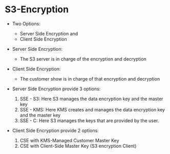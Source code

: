 # S3-Encryption

 - Two Options: 
   - Server Side Encryption and 
   - Client Side Encryption
 
 - Server Side Encryption:
      - The S3 server is in charge of the encryption and decryption
      
 - Client Side Encryption:
      - The customer show is in charge of that encryption and decryption
  
 - Server Side Encryption provide 3 options:
    1. SSE - S3: Here S3 manages the data encryption key and the master key
    2. SSE - KMS: Here KMS creates and manages the data encryption key and the master key
    3. SSE - C: Here S3 manages the keys that are provided by the user.
    
  - Client Side Encryption provide 2 options:
    1. CSE with KMS-Managed Customer Master Key
    2. CSE with Client-Side Master Key (S3 encryption Client)
  
